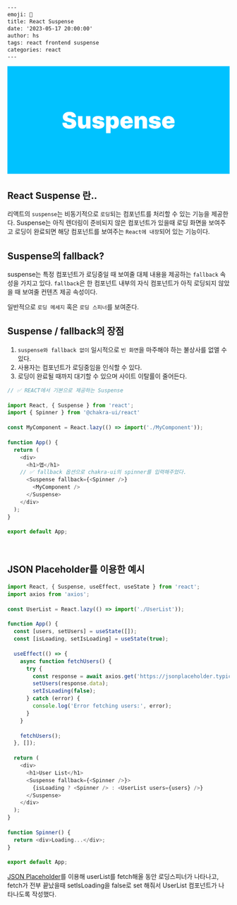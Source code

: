```
---
emoji: 🧢
title: React Suspense
date: '2023-05-17 20:00:00'
author: hs
tags: react frontend suspense
categories: react
---
```

![suspense.png](suspense.png)

## React Suspense 란..

리액트의 `suspense`는 비동기적으로 `로딩`되는 컴포넌트를 처리할 수 있는 기능을 제공한다.
Suspense는 아직 렌더링이 준비되지 않은 컴포넌트가 있을때 로딩 화면을 보여주고 로딩이 완료되면 해당 컴포넌트를 보여주는 `React에 내장`되어 있는 기능이다.

## Suspense의 fallback?

suspense는 특정 컴포넌트가 로딩중일 때 보여줄 대체 내용을 제공하는 `fallback` 속성을 가지고 있다.
`fallback`은 한 컴포넌트 내부의 자식 컴포넌트가 아직 로딩되지 않았을 때 보여줄 컨텐츠 제공 속성이다.

일반적으로 `로딩 메세지` 혹은 `로딩 스피너`를 보여준다.

## Suspense / fallback의 장점

1. `suspense와 fallback 없이` 일시적으로 `빈 화면`을 마주해야 하는 불상사를 없앨 수 있다.
2. 사용자는 컴포넌트가 로딩중임을 인식할 수 있다.
3. 로딩이 완료될 때까지 대기할 수 있으며 사이트 이탈률이 줄어든다.

```javascript
// ✅ REACT에서 기본으로 제공하는 Suspense

import React, { Suspense } from 'react';
import { Spinner } from '@chakra-ui/react'

const MyComponent = React.lazy(() => import('./MyComponent'));

function App() {
  return (
    <div>
      <h1>앱</h1>
    // ✅ fallback 옵션으로 chakra-ui의 spinner를 입력해주었다.
      <Suspense fallback={<Spinner />}
        <MyComponent />
      </Suspense>
    </div>
  );
}

export default App;

```

<br/>

## JSON Placeholder를 이용한 예시

```javascript
import React, { Suspense, useEffect, useState } from 'react';
import axios from 'axios';

const UserList = React.lazy(() => import('./UserList'));

function App() {
  const [users, setUsers] = useState([]);
  const [isLoading, setIsLoading] = useState(true);

  useEffect(() => {
    async function fetchUsers() {
      try {
        const response = await axios.get('https://jsonplaceholder.typicode.com/users');
        setUsers(response.data);
        setIsLoading(false);
      } catch (error) {
        console.log('Error fetching users:', error);
      }
    }

    fetchUsers();
  }, []);

  return (
    <div>
      <h1>User List</h1>
      <Suspense fallback={<Spinner />}>
        {isLoading ? <Spinner /> : <UserList users={users} />}
      </Suspense>
    </div>
  );
}

function Spinner() {
  return <div>Loading...</div>;
}

export default App;
```

<a href="https://jsonplaceholder.typicode.com/users">JSON Placeholder</a>를 이용해 userList를 fetch해올 동안 로딩스피너가 나타나고, fetch가 전부 끝났을때 setIsLoading을 false로 set 해줘서 UserList 컴포넌트가 나타나도록 작성했다.

```toc

```
